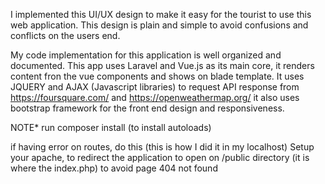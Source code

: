 I implemented this UI/UX design to make it easy for the tourist to use this web application. This design is plain and simple to avoid confusions and conflicts on the users end.


My code implementation for this application is well organized and documented. This app uses Laravel and Vue.js as its main core, it renders content fron the vue components and shows on
blade template. It uses JQUERY and AJAX (Javascript libraries) to request API response from https://foursquare.com/ and https://openweathermap.org/ it also uses bootstrap framework
for the front end design and responsiveness.





NOTE*
run composer install (to install autoloads)

if having error on routes, do this (this is how I did it in my localhost)
Setup your apache, to redirect the application to open on /public directory (it is where the index.php)
to avoid page 404 not found
